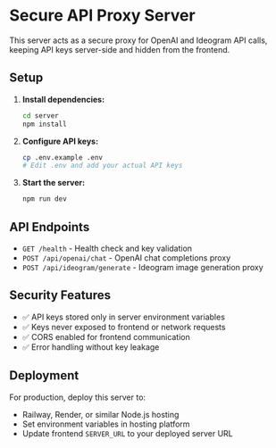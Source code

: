 # Secure API Proxy Server

This server acts as a secure proxy for OpenAI and Ideogram API calls, keeping API keys server-side and hidden from the frontend.

## Setup

1. **Install dependencies:**
   ```bash
   cd server
   npm install
   ```

2. **Configure API keys:**
   ```bash
   cp .env.example .env
   # Edit .env and add your actual API keys
   ```

3. **Start the server:**
   ```bash
   npm run dev
   ```

## API Endpoints

- `GET /health` - Health check and key validation
- `POST /api/openai/chat` - OpenAI chat completions proxy
- `POST /api/ideogram/generate` - Ideogram image generation proxy

## Security Features

- ✅ API keys stored only in server environment variables
- ✅ Keys never exposed to frontend or network requests
- ✅ CORS enabled for frontend communication
- ✅ Error handling without key leakage

## Deployment

For production, deploy this server to:
- Railway, Render, or similar Node.js hosting
- Set environment variables in hosting platform
- Update frontend `SERVER_URL` to your deployed server URL